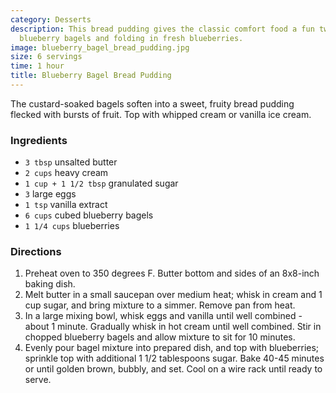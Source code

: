 ```yaml
---
category: Desserts
description: This bread pudding gives the classic comfort food a fun twist by using
  blueberry bagels and folding in fresh blueberries.
image: blueberry_bagel_bread_pudding.jpg
size: 6 servings
time: 1 hour
title: Blueberry Bagel Bread Pudding
---
```


The custard-soaked bagels soften into a sweet, fruity bread pudding flecked with bursts of fruit. Top with whipped cream or vanilla ice cream.

### Ingredients

* `3 tbsp` unsalted butter
* `2 cups` heavy cream
* `1 cup + 1 1/2 tbsp` granulated sugar
* `3` large eggs
* `1 tsp` vanilla extract
* `6 cups` cubed blueberry bagels
* `1 1/4 cups` blueberries

### Directions

1. Preheat oven to 350 degrees F. Butter bottom and sides of an 8x8-inch baking dish.
2. Melt butter in a small saucepan over medium heat; whisk in cream and 1 cup sugar, and bring mixture to a simmer. Remove pan from heat.
3. In a large mixing bowl, whisk eggs and vanilla until well combined - about 1 minute. Gradually whisk in hot cream until well combined. Stir in chopped blueberry bagels and allow mixture to sit for 10 minutes.
4. Evenly pour bagel mixture into prepared dish, and top with blueberries; sprinkle top with additional 1 1/2 tablespoons sugar. Bake 40-45 minutes or until golden brown, bubbly, and set. Cool on a wire rack until ready to serve.